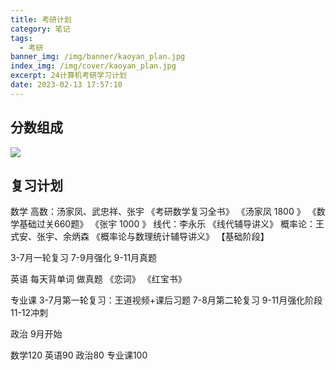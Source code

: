 ```yaml
---
title: 考研计划
category: 笔记
tags:
  - 考研
banner_img: /img/banner/kaoyan_plan.jpg
index_img: /img/cover/kaoyan_plan.jpg
excerpt: 24计算机考研学习计划
date: 2023-02-13 17:57:10
---
```


## 分数组成
![](/img/content/kaoyan_plan/score.jpg)

## 复习计划
数学
高数：汤家凤、武忠祥、张宇
《考研数学复习全书》
《汤家凤 1800 》
《数学基础过关660题》
《张宇 1000 》
线代：李永乐
《线代辅导讲义》
概率论：王式安、张宇、余炳森
《概率论与数理统计辅导讲义》
【基础阶段】

3-7月一轮复习
7-9月强化
9-11月真题

英语
每天背单词
做真题
《恋词》
《红宝书》

专业课
3-7月第一轮复习：王道视频+课后习题
7-8月第二轮复习
9-11月强化阶段
11-12冲刺

政治
9月开始


数学120
英语90
政治80
专业课100